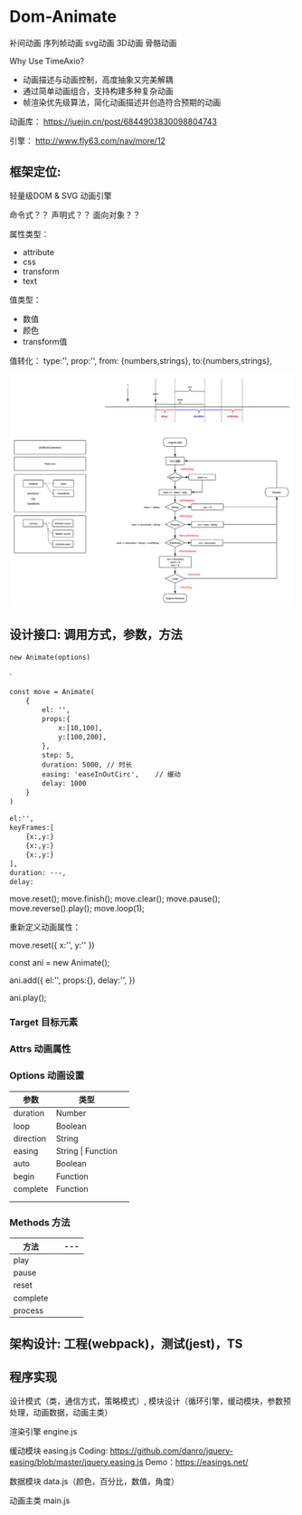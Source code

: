 # Dom-Animate

补间动画
序列帧动画
svg动画
3D动画
骨骼动画


Why Use TimeAxio?

* 动画描述与动画控制，高度抽象又完美解耦
* 通过简单动画组合，支持构建多种复杂动画
* 帧渲染优先级算法，简化动画描述并创造符合预期的动画
  

动画库：
https://juejin.cn/post/6844903830098804743

引擎：
http://www.fly63.com/nav/more/12




## 框架定位:

轻量级DOM & SVG 动画引擎


命令式？？
声明式？？
面向对象？？


属性类型：
* attribute
* css
* transform
* text

值类型：
* 数值
* 颜色
* transform值

值转化：
type:'',
prop:'',
from: {numbers,strings},
to:{numbers,strings},





<img src="./design.svg" />

## 设计接口: 调用方式，参数，方法

```
new Animate(options)
```

·

```
const move = Animate(
    {
        el: '',
        props:{
            x:[10,100],
            y:[100,200],
        },
        step: 5,
        duration: 5000, // 时长
        easing: 'easeInOutCirc',    // 缓动    
        delay: 1000
    }
)
```
```
el:'',
keyFrames:[
    {x:,y:}
    {x:,y:}
    {x:,y:}
],
duration: ---,
delay: 
```

move.reset();
move.finish();
move.clear();
move.pause();
move.reverse().play();
move.loop(1);




重新定义动画属性：

move.reset({
    x:'',
    y:''
})




const ani = new Animate();

ani.add({
    el:'',
    props:{},
    delay:'',
})

ani.play();
### Target 目标元素



### Attrs 动画属性



### Options 动画设置

| 参数      | 类型               |     |
| --------- | ------------------ | --- |
| duration  | Number             |     |
| loop      | Boolean            |     |
| direction | String             |     |
| easing    | String \| Function |     |
| auto      | Boolean            |     |
| begin     | Function           |     |
| complete  | Function           |     |
|           |                    |     |
|           |                    |     |



### Methods 方法



| 方法     |     | --- |
| -------- | --- | --- |
| play     |     |     |
| pause    |     |     |
| reset    |     |     |
| complete |     |     |
| process  |     |     |



## 架构设计: 工程(webpack)，测试(jest)，TS



## 程序实现

设计模式（类，通信方式，策略模式）, 模块设计（循环引擎，缓动模块，参数预处理，动画数据，动画主类）



渲染引擎 engine.js

缓动模块 easing.js
    Coding: https://github.com/danro/jquery-easing/blob/master/jquery.easing.js
    Demo：https://easings.net/


数据模块 data.js（颜色，百分比，数值，角度）

动画主类 main.js







